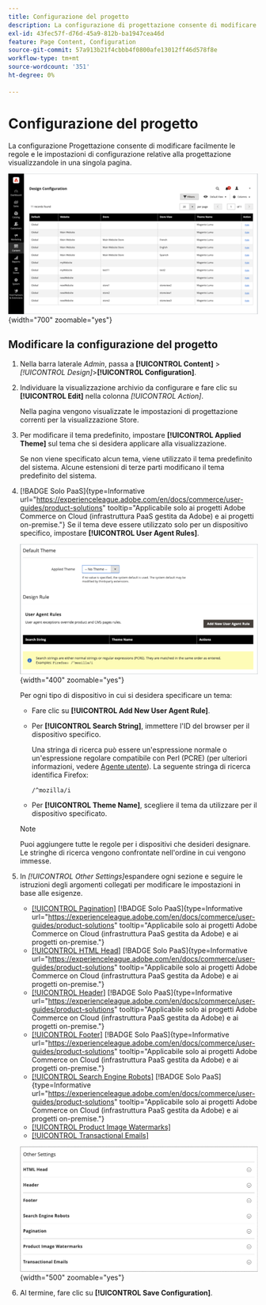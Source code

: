 ```yaml
---
title: Configurazione del progetto
description: La configurazione di progettazione consente di modificare facilmente le regole e le impostazioni di configurazione relative alla progettazione visualizzandole in una singola pagina.
exl-id: 43fec57f-d76d-45a9-812b-ba1947cea46d
feature: Page Content, Configuration
source-git-commit: 57a913b21f4cbbb4f0800afe13012ff46d578f8e
workflow-type: tm+mt
source-wordcount: '351'
ht-degree: 0%

---
```


# Configurazione del progetto

La configurazione Progettazione consente di modificare facilmente le regole e le impostazioni di configurazione relative alla progettazione visualizzandole in una singola pagina.

![Pagina Configurazione progettazione](./assets/configuration.png){width="700" zoomable="yes"}

## Modificare la configurazione del progetto

1. Nella barra laterale _Admin_, passa a **[!UICONTROL Content]** > _[!UICONTROL Design]_>**[!UICONTROL Configuration]**.

1. Individuare la visualizzazione archivio da configurare e fare clic su **[!UICONTROL Edit]** nella colonna _[!UICONTROL Action]_.

   Nella pagina vengono visualizzate le impostazioni di progettazione correnti per la visualizzazione Store.

1. Per modificare il tema predefinito, impostare **[!UICONTROL Applied Theme]** sul tema che si desidera applicare alla visualizzazione.

   Se non viene specificato alcun tema, viene utilizzato il tema predefinito del sistema. Alcune estensioni di terze parti modificano il tema predefinito del sistema.

1. [!BADGE Solo PaaS]{type=Informative url="https://experienceleague.adobe.com/en/docs/commerce/user-guides/product-solutions" tooltip="Applicabile solo ai progetti Adobe Commerce on Cloud (infrastruttura PaaS gestita da Adobe) e ai progetti on-premise."} Se il tema deve essere utilizzato solo per un dispositivo specifico, impostare **[!UICONTROL User Agent Rules]**.

   ![Regole agente utente](./assets/configuration-user-agent-rules.png){width="400" zoomable="yes"}

   Per ogni tipo di dispositivo in cui si desidera specificare un tema:

   - Fare clic su **[!UICONTROL Add New User Agent Rule]**.

   - Per **[!UICONTROL Search String]**, immettere l&#39;ID del browser per il dispositivo specifico.

     Una stringa di ricerca può essere un&#39;espressione normale o un&#39;espressione regolare compatibile con Perl (PCRE) (per ulteriori informazioni, vedere [Agente utente](https://en.wikipedia.org/wiki/User_agent)). La seguente stringa di ricerca identifica Firefox:

         /^mozilla/i
     
   - Per **[!UICONTROL Theme Name]**, scegliere il tema da utilizzare per il dispositivo specificato.

   >[!NOTE]
   >
   >Puoi aggiungere tutte le regole per i dispositivi che desideri designare. Le stringhe di ricerca vengono confrontate nell&#39;ordine in cui vengono immesse.

1. In _[!UICONTROL Other Settings]_&#x200B;espandere ogni sezione e seguire le istruzioni degli argomenti collegati per modificare le impostazioni in base alle esigenze.

   - [[!UICONTROL Pagination]](../catalog/navigation-product-listings.md#pagination-controls) [!BADGE Solo PaaS]{type=Informative url="https://experienceleague.adobe.com/en/docs/commerce/user-guides/product-solutions" tooltip="Applicabile solo ai progetti Adobe Commerce on Cloud (infrastruttura PaaS gestita da Adobe) e ai progetti on-premise."}
   - [[!UICONTROL HTML Head]](page-setup.md#html-head) [!BADGE Solo PaaS]{type=Informative url="https://experienceleague.adobe.com/en/docs/commerce/user-guides/product-solutions" tooltip="Applicabile solo ai progetti Adobe Commerce on Cloud (infrastruttura PaaS gestita da Adobe) e ai progetti on-premise."}
   - [[!UICONTROL Header]](page-setup.md#header) [!BADGE Solo PaaS]{type=Informative url="https://experienceleague.adobe.com/en/docs/commerce/user-guides/product-solutions" tooltip="Applicabile solo ai progetti Adobe Commerce on Cloud (infrastruttura PaaS gestita da Adobe) e ai progetti on-premise."}
   - [[!UICONTROL Footer]](page-setup.md#footer) [!BADGE Solo PaaS]{type=Informative url="https://experienceleague.adobe.com/en/docs/commerce/user-guides/product-solutions" tooltip="Applicabile solo ai progetti Adobe Commerce on Cloud (infrastruttura PaaS gestita da Adobe) e ai progetti on-premise."}
   - [[!UICONTROL Search Engine Robots]](../merchandising-promotions/seo-overview.md#search-engine-robots) [!BADGE Solo PaaS]{type=Informative url="https://experienceleague.adobe.com/en/docs/commerce/user-guides/product-solutions" tooltip="Applicabile solo ai progetti Adobe Commerce on Cloud (infrastruttura PaaS gestita da Adobe) e ai progetti on-premise."}
   - [[!UICONTROL Product Image Watermarks]](../catalog/product-image.md#watermarks)
   - [[!UICONTROL Transactional Emails]](../systems/email-templates.md#configure-email-templates)

   ![Altre impostazioni da modificare](./assets/configuration-other-settings.png){width="500" zoomable="yes"}

1. Al termine, fare clic su **[!UICONTROL Save Configuration]**.
